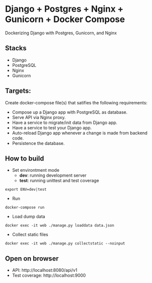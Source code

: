 # Django + Postgres + Nginx + Gunicorn + Docker Compose 
Dockerizing Django with Postgres, Gunicorn, and Nginx

## Stacks
- Django
- PostgreSQL
- Nginx
- Gunicorn

## Targets:  
Create docker-compose file(s) that satifies the following requirements:

- Compose up a Django app with PostgreSQL as database.
- Serve API via Nginx proxy.
- Have a service to migrate/init data from Django app.
- Have a service to test your Django app.
- Auto-reload Django app whenever a change is made from backend code.
- Persistence the database.

## How to build
- Set environtment mode
  - **dev**: running development server
  - **test**: running unittest and test coverage

```
export ENV=dev|test
```

- Run
```
docker-compose run
```

- Load dump data
```
docker exec -it web ./manage.py loaddata data.json
```

- Collect static files
```
docker exec -it web ./manage.py collectstatic --noinput
```

## Open on browser
- API: http://localhost:8080/api/v1
- Test coverage: http://localhost:9000
